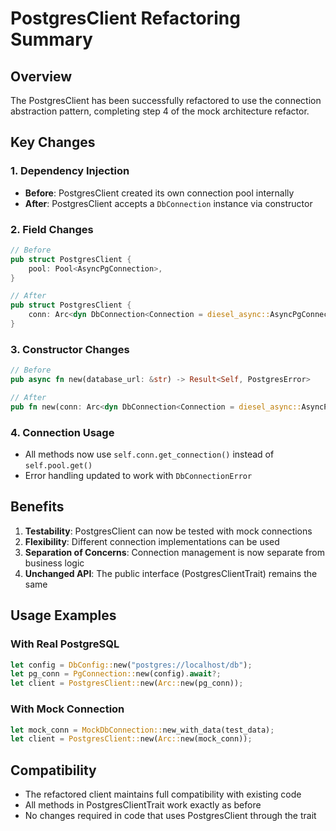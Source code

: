 # PostgresClient Refactoring Summary

## Overview
The PostgresClient has been successfully refactored to use the connection abstraction pattern, completing step 4 of the mock architecture refactor.

## Key Changes

### 1. Dependency Injection
- **Before**: PostgresClient created its own connection pool internally
- **After**: PostgresClient accepts a `DbConnection` instance via constructor

### 2. Field Changes
```rust
// Before
pub struct PostgresClient {
    pool: Pool<AsyncPgConnection>,
}

// After
pub struct PostgresClient {
    conn: Arc<dyn DbConnection<Connection = diesel_async::AsyncPgConnection>>,
}
```

### 3. Constructor Changes
```rust
// Before
pub async fn new(database_url: &str) -> Result<Self, PostgresError>

// After
pub fn new(conn: Arc<dyn DbConnection<Connection = diesel_async::AsyncPgConnection>>) -> Self
```

### 4. Connection Usage
- All methods now use `self.conn.get_connection()` instead of `self.pool.get()`
- Error handling updated to work with `DbConnectionError`

## Benefits

1. **Testability**: PostgresClient can now be tested with mock connections
2. **Flexibility**: Different connection implementations can be used
3. **Separation of Concerns**: Connection management is now separate from business logic
4. **Unchanged API**: The public interface (PostgresClientTrait) remains the same

## Usage Examples

### With Real PostgreSQL
```rust
let config = DbConfig::new("postgres://localhost/db");
let pg_conn = PgConnection::new(config).await?;
let client = PostgresClient::new(Arc::new(pg_conn));
```

### With Mock Connection
```rust
let mock_conn = MockDbConnection::new_with_data(test_data);
let client = PostgresClient::new(Arc::new(mock_conn));
```

## Compatibility
- The refactored client maintains full compatibility with existing code
- All methods in PostgresClientTrait work exactly as before
- No changes required in code that uses PostgresClient through the trait
